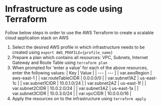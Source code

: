 # Infrastructure as code using Terraform

Follow below steps in order to use the AWS Terraform to create a scalable cloud application stack on AWS

1. Select the desired AWS profile in which infrastructure needs to be created using
`export AWS_PROFILE={profile_name}`
1. Prepare a plan which contains all resources: VPC, Subnets, Internet Gateway and Route Table using
`terraform plan`
2. When prompted for 'enter a value' for each of the above resources, enter the following values:
| Key | Value |
| --- | --- |
| var.awsRegion | aws-east-1 |
| var.routeTableCIDR | 0.0.0.0/0 |
| var.subnet1AZ | us-east-1c |
| var.subnet1CIDR | 10.0.1.0/24 |
| var.subnet2AZ | us-east-1f |
| var.subnet2CIDR | 10.0.2.0/24 |
| var.subnet3AZ | us-east-1a |
| var.subnet3CIDR | 10.0.3.0/24 |
| var.vpcCIDR | 10.0.0.0/16 |
3. Apply the resources on to the infrastructure using
`terraform apply`